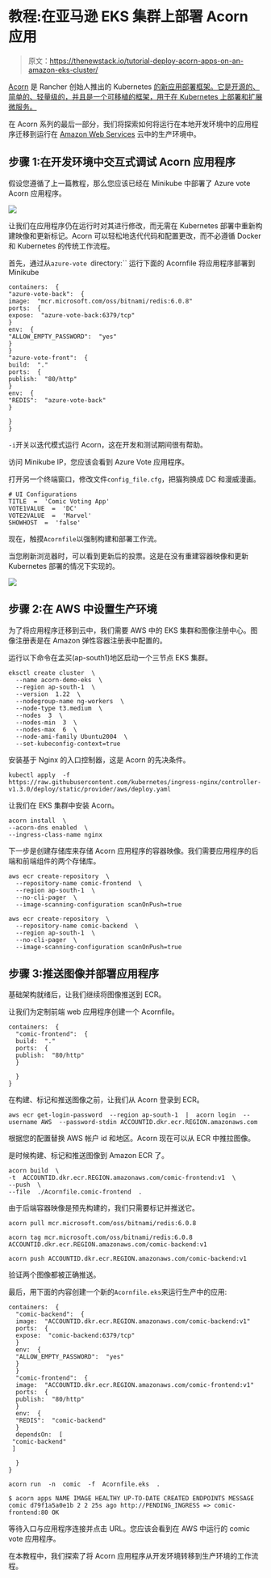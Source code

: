 # 教程:在亚马逊 EKS 集群上部署 Acorn 应用

> 原文：<https://thenewstack.io/tutorial-deploy-acorn-apps-on-an-amazon-eks-cluster/>

[Acorn](https://acorn.io/) 是 Rancher 创始人推出的 Kubernetes [的新应用部署框架。它是开源的、简单的、轻量级的，并且是一个可移植的框架，用于在 Kubernetes 上部署和扩展微服务。](https://thenewstack.io/kubernetes-just-has-to-get-easier-for-developers/)

在 Acorn 系列的最后一部分，我们将探索如何将运行在本地开发环境中的应用程序迁移到运行在 [Amazon Web Services](https://aws.amazon.com/?utm_content=inline-mention) 云中的生产环境中。

## 步骤 1:在开发环境中交互式调试 Acorn 应用程序

假设您遵循了上一篇教程，那么您应该已经在 Minikube 中部署了 Azure vote Acorn 应用程序。

![](img/bc29d9dbb9e2cb1d9acc784bb9173631.png)

让我们在应用程序仍在运行时对其进行修改，而无需在 Kubernetes 部署中重新构建映像和更新标记。Acorn 可以轻松地迭代代码和配置更改，而不必遵循 Docker 和 Kubernetes 的传统工作流程。

首先，通过从`azure-vote `directory:``
运行下面的 Acornfile 将应用程序部署到 Minikube

```
containers:  {
"azure-vote-back":  {
image:  "mcr.microsoft.com/oss/bitnami/redis:6.0.8"
ports:  {
expose:  "azure-vote-back:6379/tcp"
}
env:  {
"ALLOW_EMPTY_PASSWORD":  "yes"
}
}
"azure-vote-front":  {
build:  "."
ports:  {
publish:  "80/http"
}
env:  {
"REDIS":  "azure-vote-back"
}

}
}

```

`-i`开关以迭代模式运行 Acorn，这在开发和测试期间很有帮助。

访问 Minikube IP，您应该会看到 Azure Vote 应用程序。

打开另一个终端窗口，修改文件`config_file.cfg`，把猫狗换成 DC 和漫威漫画。

```
# UI Configurations
TITLE  =  'Comic Voting App'
VOTE1VALUE  =  'DC'
VOTE2VALUE  =  'Marvel'
SHOWHOST  =  'false'

```

现在，触摸`Acornfile`以强制构建和部署工作流。

当您刷新浏览器时，可以看到更新后的投票。这是在没有重建容器映像和更新 Kubernetes 部署的情况下实现的。

![](img/de27a70ff882e416ec425438183d8a5a.png)

## 步骤 2:在 AWS 中设置生产环境

为了将应用程序迁移到云中，我们需要 AWS 中的 EKS 集群和图像注册中心。图像注册表是在 Amazon 弹性容器注册表中配置的。

运行以下命令在孟买(ap-south1)地区启动一个三节点 EKS 集群。

```
eksctl create cluster  \
  --name acorn-demo-eks  \
  --region ap-south-1  \
  --version  1.22  \
  --nodegroup-name ng-workers  \
  --node-type t3.medium  \
  --nodes  3  \
  --nodes-min  3  \
  --nodes-max  6  \
  --node-ami-family Ubuntu2004  \
  --set-kubeconfig-context=true

```

安装基于 Nginx 的入口控制器，这是 Acorn 的先决条件。

```
kubectl apply  -f  https://raw.githubusercontent.com/kubernetes/ingress-nginx/controller-v1.3.0/deploy/static/provider/aws/deploy.yaml

```

让我们在 EKS 集群中安装 Acorn。

```
acorn install  \
--acorn-dns enabled  \
--ingress-class-name nginx

```

下一步是创建存储库来存储 Acorn 应用程序的容器映像。我们需要应用程序的后端和前端组件的两个存储库。

```
aws ecr create-repository  \
  --repository-name comic-frontend  \
  --region ap-south-1  \
  --no-cli-pager  \
  --image-scanning-configuration scanOnPush=true

```

```
aws ecr create-repository  \
  --repository-name comic-backend  \
  --region ap-south-1  \
  --no-cli-pager  \
  --image-scanning-configuration scanOnPush=true

```

## 步骤 3:推送图像并部署应用程序

基础架构就绪后，让我们继续将图像推送到 ECR。

让我们为定制前端 web 应用程序创建一个 Acornfile。

```
containers:  {
  "comic-frontend":  {
  build:  "."
  ports:  {
  publish:  "80/http"
  }

  }
}

```

在构建、标记和推送图像之前，让我们从 Acorn 登录到 ECR。

```
aws ecr get-login-password  --region ap-south-1  |  acorn login  --username AWS  --password-stdin ACCOUNTID.dkr.ecr.REGION.amazonaws.com

```

根据您的配置替换 AWS 帐户 id 和地区。Acorn 现在可以从 ECR 中推拉图像。

是时候构建、标记和推送图像到 Amazon ECR 了。

```
acorn build  \
-t  ACCOUNTID.dkr.ecr.REGION.amazonaws.com/comic-frontend:v1  \
--push  \
--file  ./Acornfile.comic-frontend  .

```

由于后端容器映像是预先构建的，我们只需要标记并推送它。

```
acorn pull mcr.microsoft.com/oss/bitnami/redis:6.0.8

```

```
acorn tag mcr.microsoft.com/oss/bitnami/redis:6.0.8  ACCOUNTID.dkr.ecr.REGION.amazonaws.com/comic-backend:v1

```

```
acorn push ACCOUNTID.dkr.ecr.REGION.amazonaws.com/comic-backend:v1

```

验证两个图像都被正确推送。

最后，用下面的内容创建一个新的`Acornfile.eks`来运行生产中的应用:

```
containers:  {
  "comic-backend":  {
  image:  "ACCOUNTID.dkr.ecr.REGION.amazonaws.com/comic-backend:v1"
  ports:  {
  expose:  "comic-backend:6379/tcp"
  }
  env:  {
  "ALLOW_EMPTY_PASSWORD":  "yes"
  }
  }
  "comic-frontend":  {
  image:  "ACCOUNTID.dkr.ecr.REGION.amazonaws.com/comic-frontend:v1"
  ports:  {
  publish:  "80/http"
  }
  env:  {
  "REDIS":  "comic-backend"
  }
  dependsOn:  [
 "comic-backend"
 ]

  }
}

```

```
acorn run  -n  comic  -f  Acornfile.eks  .

```

 `$ acorn apps
NAME IMAGE HEALTHY UP-TO-DATE CREATED ENDPOINTS MESSAGE
comic d79f1a5a0e1b 2 2 25s ago http://PENDING_INGRESS => comic-frontend:80 OK` 

等待入口与应用程序连接并点击 URL。您应该会看到在 AWS 中运行的 comic vote 应用程序。

在本教程中，我们探索了将 Acorn 应用程序从开发环境转移到生产环境的工作流程。

<svg xmlns:xlink="http://www.w3.org/1999/xlink" viewBox="0 0 68 31" version="1.1"><title>Group</title> <desc>Created with Sketch.</desc></svg>
